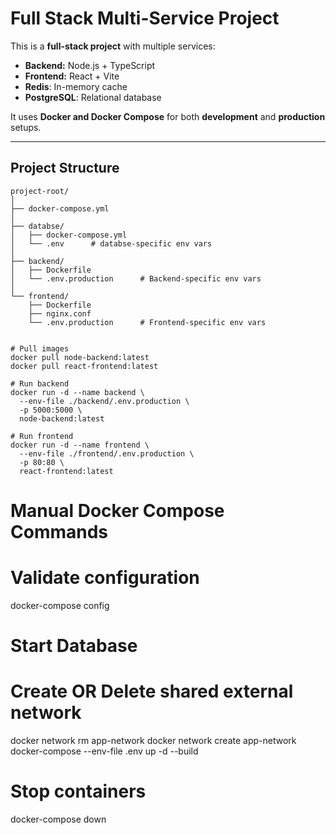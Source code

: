 # Full Stack Multi-Service Project

This is a **full-stack project** with multiple services:

- **Backend:** Node.js + TypeScript
- **Frontend:** React + Vite
- **Redis**: In-memory cache
- **PostgreSQL**: Relational database

It uses **Docker and Docker Compose** for both **development** and **production** setups.

---

## Project Structure

```text
project-root/
│
├── docker-compose.yml
│
├── databse/
│   ├── docker-compose.yml
│   └── .env      # databse-specific env vars
│
├── backend/
│   ├── Dockerfile
│   └── .env.production      # Backend-specific env vars
│
└── frontend/
    ├── Dockerfile
    ├── nginx.conf
    └── .env.production      # Frontend-specific env vars


# Pull images
docker pull node-backend:latest
docker pull react-frontend:latest

# Run backend
docker run -d --name backend \
  --env-file ./backend/.env.production \
  -p 5000:5000 \
  node-backend:latest

# Run frontend
docker run -d --name frontend \
  --env-file ./frontend/.env.production \
  -p 80:80 \
  react-frontend:latest
```

# Manual Docker Compose Commands

# Validate configuration

docker-compose config

# Start Database

# Create OR Delete shared external network

docker network rm app-network
docker network create app-network
docker-compose --env-file .env up -d --build

# Stop containers

docker-compose down
